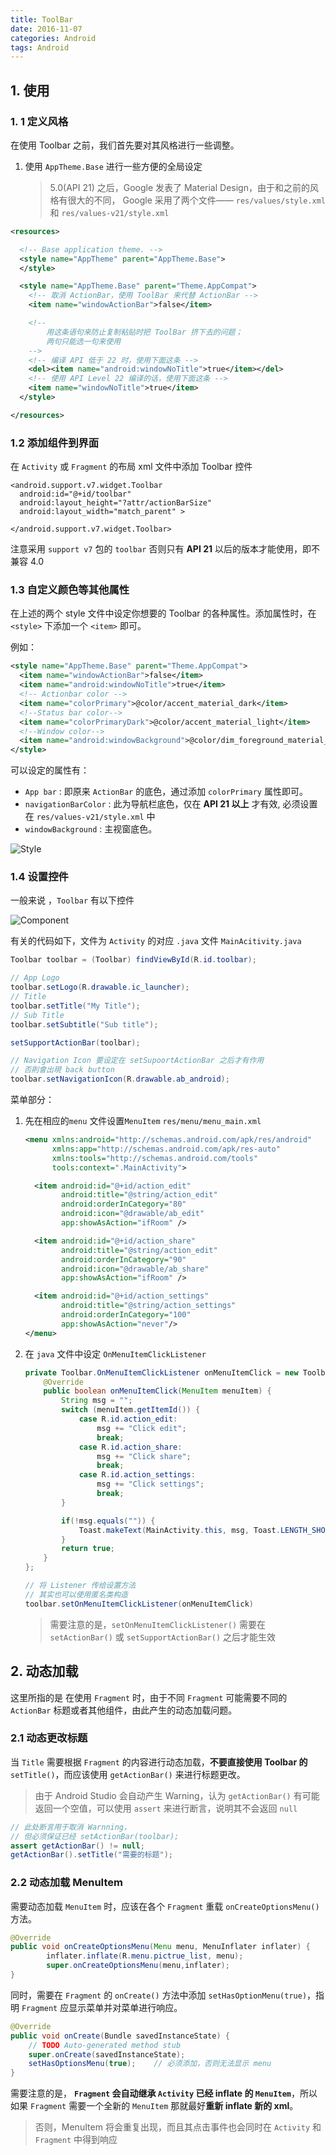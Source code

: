```yaml
---
title: ToolBar
date: 2016-11-07
categories: Android
tags: Android
---
```



## 1.  使用


<!-- more -->

###  1. 1 定义风格

在使用 Toolbar 之前，我们首先要对其风格进行一些调整。

1. 使用 `AppTheme.Base` 进行一些方便的全局设定

	> 5.0(API 21) 之后，Google 发表了 Material Design，由于和之前的风格有很大的不同， Google 采用了两个文件—— `res/values/style.xml` 和 `res/values-v21/style.xml`


```xml
<resources>

  <!-- Base application theme. -->
  <style name="AppTheme" parent="AppTheme.Base">
  </style>

  <style name="AppTheme.Base" parent="Theme.AppCompat">
    <!-- 取消 ActionBar，使用 ToolBar 来代替 ActionBar -->
    <item name="windowActionBar">false</item>

	<!--
		用这条语句来防止复制粘贴时把 ToolBar 挤下去的问题；
		两句只能选一句来使用
	-->
    <!-- 编译 API 低于 22 时，使用下面这条 -->
    <del><item name="android:windowNoTitle">true</item></del>
    <!-- 使用 API Level 22 编译的话，使用下面这条 -->
    <item name="windowNoTitle">true</item>
  </style>

</resources>
```

### 1.2 添加组件到界面

在 `Activity` 或 `Fragment` 的布局 xml 文件中添加 Toolbar 控件

```
<android.support.v7.widget.Toolbar
  android:id="@+id/toolbar"
  android:layout_height="?attr/actionBarSize"
  android:layout_width="match_parent" >

</android.support.v7.widget.Toolbar>
```

注意采用 `support v7` 包的 `toolbar` 否则只有 **API 21** 以后的版本才能使用，即不兼容 4.0



<!-- more -->

### 1.3 自定义颜色等其他属性

在上述的两个 style 文件中设定你想要的 Toolbar 的各种属性。添加属性时，在 `<style>` 下添加一个 `<item>` 即可。

例如：

```xml
<style name="AppTheme.Base" parent="Theme.AppCompat">
  <item name="windowActionBar">false</item>
  <item name="android:windowNoTitle">true</item>
  <!-- Actionbar color -->
  <item name="colorPrimary">@color/accent_material_dark</item>
  <!--Status bar color-->
  <item name="colorPrimaryDark">@color/accent_material_light</item>
  <!--Window color-->
  <item name="android:windowBackground">@color/dim_foreground_material_dark</item>
</style>
```

可以设定的属性有：

- `App bar` :  即原来 `ActionBar` 的底色，通过添加 `colorPrimary` 属性即可。
- `navigationBarColor` : 此为导航栏底色，仅在 **API 21 以上** 才有效, 必须设置在 `res/values-v21/style.xml` 中
- `windowBackground` : 主视窗底色。

![Style](http://www.jcodecraeer.com/uploads/20141118/14162849281137.png)


### 1.4 设置控件

 一般来说 ，`Toolbar` 有以下控件

![Component](http://www.jcodecraeer.com/uploads/20141118/1416285884351.png)

有关的代码如下，文件为 `Activity` 的对应 `.java` 文件 `MainAcitivity.java`

```java
Toolbar toolbar = (Toolbar) findViewById(R.id.toolbar);

// App Logo
toolbar.setLogo(R.drawable.ic_launcher);
// Title
toolbar.setTitle("My Title");
// Sub Title
toolbar.setSubtitle("Sub title");

setSupportActionBar(toolbar);

// Navigation Icon 要设定在 setSupoortActionBar 之后才有作用
// 否則會出現 back button
toolbar.setNavigationIcon(R.drawable.ab_android);
```

菜单部分：

1. 先在相应的`menu` 文件设置`MenuItem` `res/menu/menu_main.xml`

	```xml
	<menu xmlns:android="http://schemas.android.com/apk/res/android"
	      xmlns:app="http://schemas.android.com/apk/res-auto"
	      xmlns:tools="http://schemas.android.com/tools"
	      tools:context=".MainActivity">

	  <item android:id="@+id/action_edit"
	        android:title="@string/action_edit"
	        android:orderInCategory="80"
	        android:icon="@drawable/ab_edit"
	        app:showAsAction="ifRoom" />

	  <item android:id="@+id/action_share"
	        android:title="@string/action_edit"
	        android:orderInCategory="90"
	        android:icon="@drawable/ab_share"
	        app:showAsAction="ifRoom" />

	  <item android:id="@+id/action_settings"
	        android:title="@string/action_settings"
	        android:orderInCategory="100"
	        app:showAsAction="never"/>
	</menu>
	```

2. 在 `java` 文件中设定 `OnMenuItemClickListener`

	```java
	private Toolbar.OnMenuItemClickListener onMenuItemClick = new Toolbar.OnMenuItemClickListener() {
		@Override
		public boolean onMenuItemClick(MenuItem menuItem) {
			String msg = "";
			switch (menuItem.getItemId()) {
				case R.id.action_edit:
					msg += "Click edit";
					break;
				case R.id.action_share:
					msg += "Click share";
					break;
				case R.id.action_settings:
					msg += "Click settings";
					break;
			}

			if(!msg.equals("")) {
				Toast.makeText(MainActivity.this, msg, Toast.LENGTH_SHORT).show();
			}
			return true;
		}
	};

	// 将 Listener 传给设置方法
	// 其实也可以使用匿名类构造
	toolbar.setOnMenuItemClickListener(onMenuItemClick)
	```

	> 需要注意的是，`setOnMenuItemClickListener()` 需要在 `setActionBar()` 或 `setSupportActionBar()` 之后才能生效


<!-- more -->

## 2. 动态加载

这里所指的是 在使用 `Fragment` 时，由于不同 `Fragment` 可能需要不同的 `ActionBar` 标题或者其他组件，由此产生的动态加载问题。


### 2.1 动态更改标题

当 `Title` 需要根据 `Fragment` 的内容进行动态加载，**不要直接使用 Toolbar 的** `setTitle()`，而应该使用 `getActionBar()` 来进行标题更改。

> 由于 Android Studio 会自动产生 Warning，认为 `getActionBar()` 有可能返回一个空值，可以使用 `assert` 来进行断言，说明其不会返回 `null`

```java
// 此处断言用于取消 Warnning，
// 但必须保证已经 setActionBar(toolbar);
assert getActionBar() != null;
getActionBar().setTitle("需要的标题");
```

### 2.2 动态加载 MenuItem

需要动态加载 `MenuItem` 时，应该在各个 `Fragment` 重载 `onCreateOptionsMenu()` 方法。

```java
@Override
public void onCreateOptionsMenu(Menu menu, MenuInflater inflater) {
        inflater.inflate(R.menu.pictrue_list, menu);
        super.onCreateOptionsMenu(menu,inflater);
}
```
同时，需要在 `Fragment` 的 `onCreate()` 方法中添加 `setHasOptionMenu(true)`，指明 `Fragment` 应显示菜单并对菜单进行响应。

```java
@Override
public void onCreate(Bundle savedInstanceState) {
    // TODO Auto-generated method stub
    super.onCreate(savedInstanceState);
    setHasOptionsMenu(true);    // 必须添加，否则无法显示 menu
}
```

需要注意的是， **`Fragment` 会自动继承 `Activity` 已经 inflate 的 `MenuItem`**，所以如果 `Fragment` 需要一个全新的 `MenuItem` 那就最好**重新 inflate 新的 xml**。

> 否则，MenuItem 将会重复出现，而且其点击事件也会同时在 `Activity` 和 `Fragment` 中得到响应
